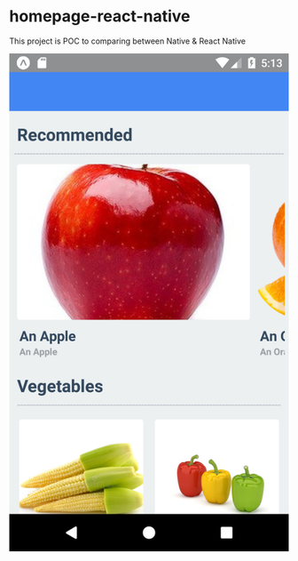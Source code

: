 # homepage-react-native
This project is POC to comparing between Native &amp; React Native


![](https://github.com/arohim/homepage-react-native/blob/master/screenshot1.png)

